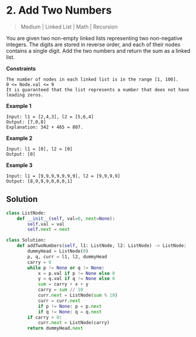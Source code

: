 # 2. Add Two Numbers
>Medium | Linked List | Math | Recursion

You are given two non-empty linked lists representing two non-negative integers. The digits are stored in reverse order, and each of their nodes contains a single digit. Add the two numbers and return the sum as a linked list.

**Constraints**

    The number of nodes in each linked list is in the range [1, 100].
    0 <= Node.val <= 9
    It is guaranteed that the list represents a number that does not have leading zeros.

**Example 1**

    Input: l1 = [2,4,3], l2 = [5,6,4]
    Output: [7,0,8]
    Explanation: 342 + 465 = 807.

**Example 2**

    Input: l1 = [0], l2 = [0]
    Output: [0]

**Example 3**

    Input: l1 = [9,9,9,9,9,9,9], l2 = [9,9,9,9]
    Output: [8,9,9,9,0,0,0,1]

## Solution

```python
class ListNode:
    def __init__(self, val=0, next=None):
        self.val = val
        self.next = next

class Solution:
    def addTwoNumbers(self, l1: ListNode, l2: ListNode) -> ListNode:
        dummyHead = ListNode(0)
        p, q, curr = l1, l2, dummyHead
        carry = 0
        while p != None or q != None:
            x = p.val if p != None else 0
            y = q.val if q != None else 0
            sum = carry + x + y
            carry = sum // 10
            curr.next = ListNode(sum % 10)
            curr = curr.next
            if p != None: p = p.next
            if q != None: q = q.next
        if carry > 0:
            curr.next = ListNode(carry)
        return dummyHead.next